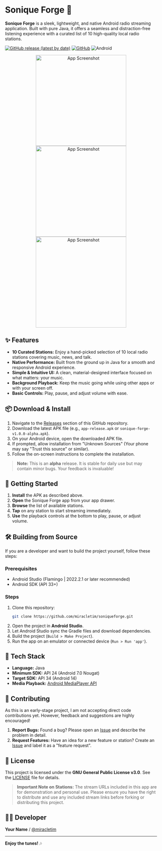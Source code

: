 # Sonique Forge 🎵

**Sonique Forge** is a sleek, lightweight, and native Android radio streaming application. Built with pure Java, it offers a seamless and distraction-free listening experience with a curated list of 10 high-quality local radio stations.

[![GitHub release (latest by date)](https://img.shields.io/github/v/release/miracletim/soniqueforge?label=Version)](https://github.com/miracletim/soniqueforge/releases)
[![GitHub](https://img.shields.io/github/license/miracletim/soniqueforge)](LICENSE)
![Android](https://img.shields.io/badge/Android-100%25%20Native-green?logo=android)

<p align="center">
  <img src="https://github.com/miracletim/assets/blob/main/soniqueforge/Screenshot_20250918_180340.png" alt="App Screenshot" width="300"/>
  <img src="https://github.com/miracletim/assets/blob/main/soniqueforge/Screenshot_20250918_182428.png" alt="App Screenshot" width="300"/>
  <img src="https://github.com/miracletim/assets/blob/main/soniqueforge/Screenshot_20250918_182457.png" alt="App Screenshot" width="300"/>
</p>

## ✨ Features

*   **10 Curated Stations:** Enjoy a hand-picked selection of 10 local radio stations covering music, news, and talk.
*   **Native Performance:** Built from the ground up in Java for a smooth and responsive Android experience.
*   **Simple & Intuitive UI:** A clean, material-designed interface focused on what matters: your music.
*   **Background Playback:** Keep the music going while using other apps or with your screen off.
*   **Basic Controls:** Play, pause, and adjust volume with ease.

## 📦 Download & Install

1.  Navigate to the [Releases](https://github.com/miracletim/soniqueforge/releases) section of this GitHub repository.
2.  Download the latest APK file (e.g., `app-release.apk` or `sonique-forge-v1.0.0-alpha.apk`).
3.  On your Android device, open the downloaded APK file.
4.  If prompted, allow installation from "Unknown Sources" (Your phone may say "Trust this source" or similar).
5.  Follow the on-screen instructions to complete the installation.

> **Note:** This is an **alpha** release. It is stable for daily use but may contain minor bugs. Your feedback is invaluable!

## 🚀 Getting Started

1.  **Install** the APK as described above.
2.  **Open** the Sonique Forge app from your app drawer.
3.  **Browse** the list of available stations.
4.  **Tap** on any station to start streaming immediately.
5.  **Use** the playback controls at the bottom to play, pause, or adjust volume.

## 🛠️ Building from Source

If you are a developer and want to build the project yourself, follow these steps:

### Prerequisites

*   Android Studio (Flamingo | 2022.2.1 or later recommended)
*   Android SDK (API 33+)

### Steps

1.  Clone this repository:
    ```bash
    git clone https://github.com/miracletim/soniqueforge.git
    ```
2.  Open the project in **Android Studio**.
3.  Let Android Studio sync the Gradle files and download dependencies.
4.  Build the project (`Build > Make Project`).
5.  Run the app on an emulator or connected device (`Run > Run 'app'`).

## 🔧 Tech Stack

*   **Language:** Java
*   **Minimum SDK:** API 24 (Android 7.0 Nougat)
*   **Target SDK:** API 34 (Android 14)
*   **Media Playback:** [Android MediaPlayer API](https://developer.android.com/guide/topics/media/mediaplayer)

## 🤝 Contributing

As this is an early-stage project, I am not accepting direct code contributions yet. However, feedback and suggestions are highly encouraged!

1.  **Report Bugs:** Found a bug? Please open an [Issue](https://github.com/miracletim/soniqueforge/issues) and describe the problem in detail.
2.  **Request Features:** Have an idea for a new feature or station? Create an [Issue](https://github.com/miracletim/soniqueforge/issues) and label it as a "feature request".

## 📄 License

This project is licensed under the **GNU General Public License v3.0**. See the [LICENSE](LICENSE) file for details.

> **Important Note on Stations:** The stream URLs included in this app are for demonstration and personal use. Please ensure you have the right to distribute and use any included stream links before forking or distributing this project.

## 🧑‍💻 Developer

**Your Name** / [@miracletim](https://github.com/miracletim)

---

**Enjoy the tunes!** 🎶